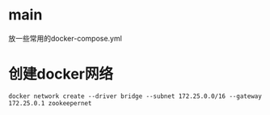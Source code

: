 # main
放一些常用的docker-compose.yml

# 创建docker网络
```
docker network create --driver bridge --subnet 172.25.0.0/16 --gateway 172.25.0.1 zookeepernet
```
